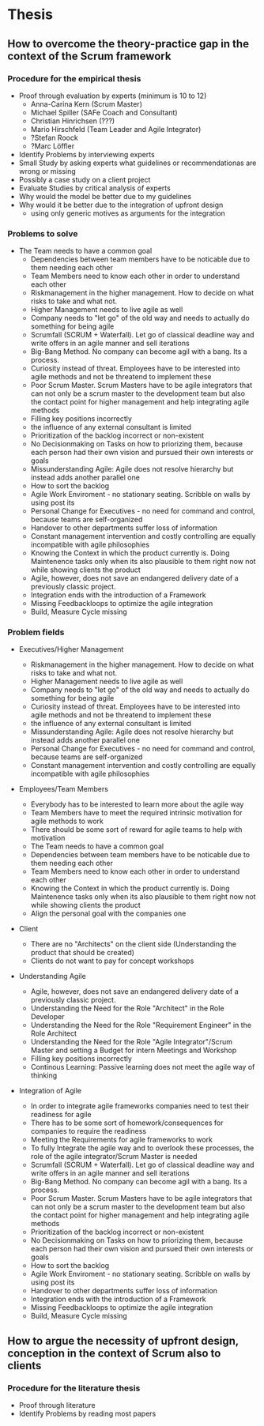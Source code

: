 # Thesis

## How to **overcome** the **theory-practice gap** in the context of the Scrum framework

### Procedure for the empirical thesis

- Proof through evaluation by experts (minimum is 10 to 12)
  - Anna-Carina Kern (Scrum Master)
  - Michael Spiller (SAFe Coach and Consultant)
  - Christian Hinrichsen (???)
  - Mario Hirschfeld (Team Leader and Agile Integrator)
  - ?Stefan Roock
  - ?Marc Löffler
- Identify Problems by interviewing experts
- Small Study by asking experts what guidelines or recommendationas are wrong or missing
- Possibly a case study on a client project
- Evaluate Studies by critical analysis of experts
- Why would the model be better due to my guidelines
- Why would it be better due to the integration of upfront design
  - using only generic motives as arguments for the integration

### Problems to solve

- The Team needs to have a common goal
  - Dependencies between team members have to be noticable due to them needing each other
  - Team Members need to know each other in order to understand each other
  - Riskmanagement in the higher management. How to decide on what risks to take and what not.
  - Higher Management needs to live agile as well
  - Company needs to "let go" of the old way and needs to actually do something for being agile
  - Scrumfall (SCRUM + Waterfall). Let go of classical deadline way and write offers in an agile manner and sell iterations
  - Big-Bang Method. No company can become agil with a bang. Its a process.
  - Curiosity instead of threat. Employees have to be interested into agile methods and not be threatend to implement these
  - Poor Scrum Master. Scrum Masters have to be agile integrators that can not only be a scrum master to the development team but also the contact point for higher management and help integrating agile methods
  - Filling key positions incorrectly
  - the influence of any external consultant is limited
  - Prioritization of the backlog incorrect or non-existent
  - No Decisionmaking on Tasks on how to priorizing them, because each person had their own vision and pursued their own interests or goals
  - Missunderstanding Agile: Agile does not resolve hierarchy but instead adds another parallel one
  - How to sort the backlog
  - Agile Work Enviroment - no stationary seating. Scribble on walls by using post its
  - Personal Change for Executives - no need for command and control, because teams are self-organized
  - Handover to other departments suffer loss of information
  - Constant management intervention and costly controlling are equally incompatible with agile philosophies
  - Knowing the Context in which the product currently is. Doing Maintenence tasks only when its also plausible to them right now not while showing clients the product
  - Agile, however, does not save an endangered delivery date of a previously classic project.
  - Integration ends with the introduction of a Framework
  - Missing Feedbackloops to optimize the agile integration
  - Build, Measure Cycle missing

### Problem fields

- Executives/Higher Management
  - Riskmanagement in the higher management. How to decide on what risks to take and what not.
  - Higher Management needs to live agile as well
  - Company needs to "let go" of the old way and needs to actually do something for being agile
  - Curiosity instead of threat. Employees have to be interested into agile methods and not be threatend to implement these
  - the influence of any external consultant is limited
  - Missunderstanding Agile: Agile does not resolve hierarchy but instead adds another parallel one
  - Personal Change for Executives - no need for command and control, because teams are self-organized
  - Constant management intervention and costly controlling are equally incompatible with agile philosophies

- Employees/Team Members
  - Everybody has to be interested to learn more about the agile way
  - Team Members have to meet the required intrinsic motivation for agile methods to work
  - There should be some sort of reward for agile teams to help with motivation
  - The Team needs to have a common goal
  - Dependencies between team members have to be noticable due to them needing each other
  - Team Members need to know each other in order to understand each other
  - Knowing the Context in which the product currently is. Doing Maintenence tasks only when its also plausible to them right now not while showing clients the product
  - Align the personal goal with the companies one

- Client
  - There are no "Architects" on the client side (Understanding the product that should be created)
  - Clients do not want to pay for concept workshops

- Understanding Agile
  - Agile, however, does not save an endangered delivery date of a previously classic project.
  - Understanding the Need for the Role "Architect" in the Role Developer
  - Understanding the Need for the Role "Requirement Engineer" in the Role Architect
  - Understanding the Need for the Role "Agile Integrator"/Scrum Master and setting a Budget for intern Meetings and Workshop
  - Filling key positions incorrectly
  - Continous Learning: Passive learning does not meet the agile way of thinking

- Integration of Agile
  - In order to integrate agile frameworks companies need to test their readiness for agile
  - There has to be some sort of homework/consequences for companies to require the readiness
  - Meeting the Requirements for agile frameworks to work
  - To fully Integrate the agile way and to overlook these processes, the role of the agile integrator/Scrum Master is needed
  - Scrumfall (SCRUM + Waterfall). Let go of classical deadline way and write offers in an agile manner and sell iterations
  - Big-Bang Method. No company can become agil with a bang. Its a process.
  - Poor Scrum Master. Scrum Masters have to be agile integrators that can not only be a scrum master to the development team but also the contact point for higher management and help integrating agile methods
  - Prioritization of the backlog incorrect or non-existent
  - No Decisionmaking on Tasks on how to priorizing them, because each person had their own vision and pursued their own interests or goals
  - How to sort the backlog
  - Agile Work Enviroment - no stationary seating. Scribble on walls by using post its
  - Handover to other departments suffer loss of information
  - Integration ends with the introduction of a Framework
  - Missing Feedbackloops to optimize the agile integration
  - Build, Measure Cycle missing

## How to argue the **necessity** of upfront design, conception in the context of Scrum also **to clients**

### Procedure for the literature thesis

- Proof through literature
- Identify Problems by reading most papers
